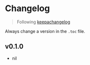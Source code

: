 # Changelog

> Following [keepachangelog](https://keepachangelog.com)

Always change a version in the `.toc` file.

## v0.1.0

- nil
